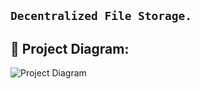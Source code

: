 ## ``` Decentralized File Storage. ```


## 🔧 Project Diagram:
![Project Diagram](https://i.gyazo.com/568ac0a4a72a3daa5af6aa86bbc9ab58.png)
